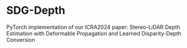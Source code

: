 # SDG-Depth
PyTorch implementation of our ICRA2024 paper: Stereo-LiDAR Depth Estimation with Deformable Propagation and Learned Disparity-Depth Conversion
